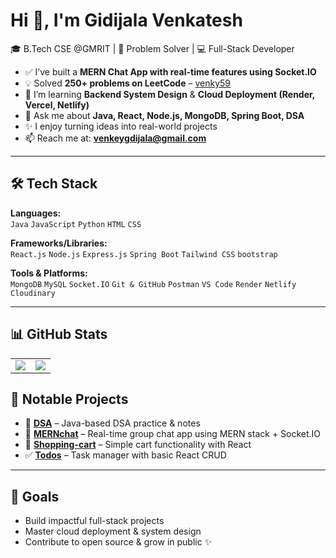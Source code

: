 # Hi 👋, I'm Gidijala Venkatesh

🎓 B.Tech CSE @GMRIT | 🧠 Problem Solver | 💻 Full-Stack Developer

- ✅ I’ve built a **MERN Chat App with real-time features using Socket.IO**
- 💡 Solved **250+ problems on LeetCode** – [venky59](https://leetcode.com/u/venky59/)
- 🌱 I’m learning **Backend System Design** & **Cloud Deployment (Render, Vercel, Netlify)**
- 💬 Ask me about **Java, React, Node.js, MongoDB, Spring Boot, DSA**
- ✨ I enjoy turning ideas into real-world projects
- 📫 Reach me at: **venkeygdijala@gmail.com**

---

## 🛠️ Tech Stack

**Languages:**  
`Java` `JavaScript` `Python` `HTML` `CSS`

**Frameworks/Libraries:**  
`React.js` `Node.js` `Express.js` `Spring Boot` `Tailwind CSS` `bootstrap`

**Tools & Platforms:**  
`MongoDB` `MySQL` `Socket.IO` `Git & GitHub` `Postman` `VS Code` `Render` `Netlify` `Cloudinary`

---

## 📊 GitHub Stats

<table>
  <tr>
    <td>
      <img src="https://github-readme-stats.vercel.app/api/top-langs/?username=venkatesh-gidijala&layout=compact&langs_count=6&theme=radical" />
    </td>
    <td>
      <img src="https://github-readme-stats.vercel.app/api?username=venkatesh-gidijala&show_icons=true&theme=radical" />
    </td>
  </tr>
</table>


## 📌 Notable Projects

- 🧠 **[DSA](https://github.com/venkatesh-gidijala/DSA)** – Java-based DSA practice & notes
- 💬 **[MERNchat](https://github.com/venkatesh-gidijala/MERNchat)** – Real-time group chat app using MERN stack + Socket.IO
- 🛒 **[Shopping-cart](https://github.com/venkatesh-gidijala/Shopping-cart)** – Simple cart functionality with React
- ✅ **[Todos](https://github.com/venkatesh-gidijala/Todos)** – Task manager with basic React CRUD

---

## 🚀 Goals

- Build impactful full-stack projects  
- Master cloud deployment & system design  
- Contribute to open source & grow in public ✨
